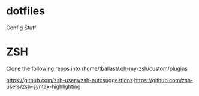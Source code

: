 # dotfiles
Config Stuff


# ZSH

Clone the following repos into /home/tballast/.oh-my-zsh/custom/plugins

https://github.com/zsh-users/zsh-autosuggestions
https://github.com/zsh-users/zsh-syntax-highlighting

